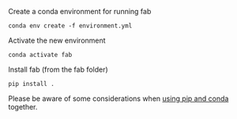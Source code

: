 Create a conda environment for running fab
```
conda env create -f environment.yml
```


Activate the new environment

```
conda activate fab
```

Install fab (from the fab folder)
```
pip install .
```

Please be aware of some considerations when
[using pip and conda](https://docs.conda.io/projects/conda/en/latest/user-guide/tasks/manage-environments.html#using-pip-in-an-environment)
together.